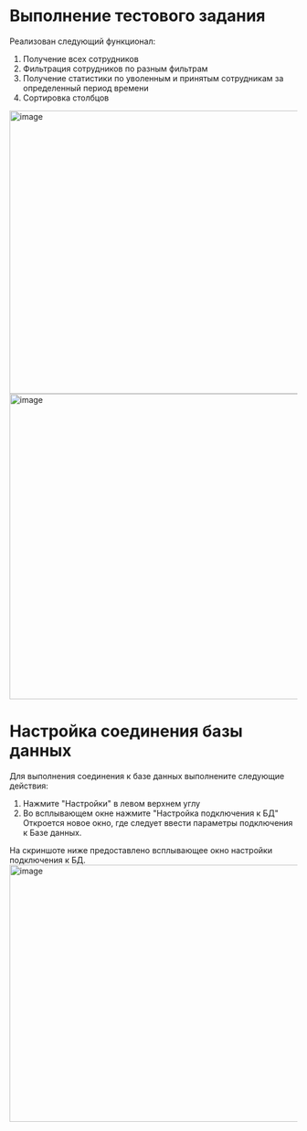 # Выполнение тестового задания
Реализован следующий функционал:
1. Получение всех сотрудников
2. Фильтрация сотрудников по разным фильтрам
3. Получение статистики по уволенным и принятым сотрудникам за определенный период времени
4. Сортировка столбцов

<img width="1229" height="496" alt="image" src="https://github.com/user-attachments/assets/15b22a29-8021-41cc-a084-415855d948a3" />

<img width="1234" height="535" alt="image" src="https://github.com/user-attachments/assets/8e6cb6e9-6aa3-47a5-9cff-25bac3fcdc16" />


# Настройка соединения базы данных

Для выполнения соединения к базе данных выполнените следующие действия:
1. Нажмите "Настройки" в левом верхнем углу
2. Во всплывающем окне нажмите "Настройка подключения к БД"
Откроется новое окно, где следует ввести параметры подключения к Базе данных.

На скриншоте ниже предоставлено всплывающее окно настройки подключения к БД.
<img width="748" height="450" alt="image" src="https://github.com/user-attachments/assets/adc596fb-1db5-44c2-8b28-d0fc33abfa5e" />
